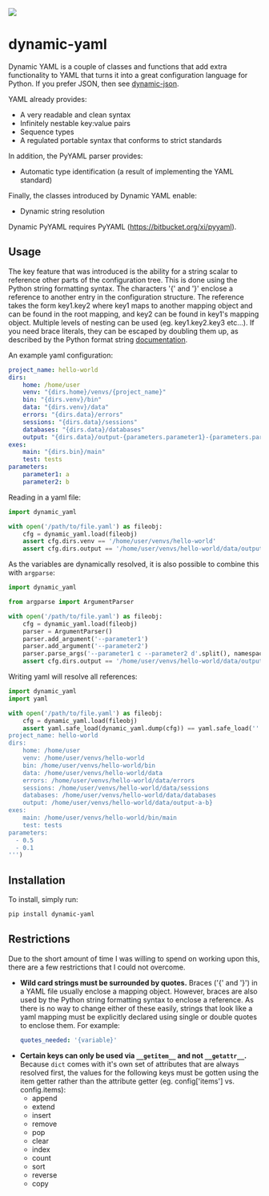 ![](https://github.com/childsish/dynamic-yaml/workflows/Project%20Tests/badge.svg)

dynamic-yaml
============

Dynamic YAML is a couple of classes and functions that add extra functionality to YAML that turns it into a great configuration language for Python. If you prefer JSON, then see [dynamic-json][dynamic-json].

YAML already provides:

* A very readable and clean syntax
* Infinitely nestable key:value pairs
* Sequence types
* A regulated portable syntax that conforms to strict standards

In addition, the PyYAML parser provides:

* Automatic type identification (a result of implementing the YAML standard)

Finally, the classes introduced by Dynamic YAML enable:

* Dynamic string resolution

Dynamic PyYAML requires PyYAML (https://bitbucket.org/xi/pyyaml).

Usage
-----

The key feature that was introduced is the ability for a string scalar to reference other parts of the configuration tree.
This is done using the Python string formatting syntax.
The characters '{' and '}' enclose a reference to another entry in the configuration structure.
The reference takes the form key1.key2 where key1 maps to another mapping object and can be found in the root mapping, and key2 can be found in key1's mapping object.
Multiple levels of nesting can be used (eg. key1.key2.key3 etc...).
If you need brace literals, they can be escaped by doubling them up, as described by the Python format string [documentation](https://docs.python.org/3/library/string.html#formatstrings). 

An example yaml configuration:
```yaml
project_name: hello-world
dirs:
    home: /home/user
    venv: "{dirs.home}/venvs/{project_name}"
    bin: "{dirs.venv}/bin"
    data: "{dirs.venv}/data"
    errors: "{dirs.data}/errors"
    sessions: "{dirs.data}/sessions"
    databases: "{dirs.data}/databases"
    output: "{dirs.data}/output-{parameters.parameter1}-{parameters.parameter2}"
exes:
    main: "{dirs.bin}/main"
    test: tests
parameters:
    parameter1: a
    parameter2: b
```

Reading in a yaml file:

```python
import dynamic_yaml

with open('/path/to/file.yaml') as fileobj:
    cfg = dynamic_yaml.load(fileobj)
    assert cfg.dirs.venv == '/home/user/venvs/hello-world'
    assert cfg.dirs.output == '/home/user/venvs/hello-world/data/output-a-b'
```

As the variables are dynamically resolved, it is also possible to combine this with `argparse`:

```python
import dynamic_yaml

from argparse import ArgumentParser

with open('/path/to/file.yaml') as fileobj:
    cfg = dynamic_yaml.load(fileobj)
    parser = ArgumentParser()
    parser.add_argument('--parameter1')
    parser.add_argument('--parameter2')
    parser.parse_args('--parameter1 c --parameter2 d'.split(), namespace=cfg.parameters)
    assert cfg.dirs.output == '/home/user/venvs/hello-world/data/output-c-d'
```

Writing yaml will resolve all references:

```python
import dynamic_yaml
import yaml

with open('/path/to/file.yaml') as fileobj:
    cfg = dynamic_yaml.load(fileobj)
    assert yaml.safe_load(dynamic_yaml.dump(cfg)) == yaml.safe_load('''
project_name: hello-world
dirs:
    home: /home/user
    venv: /home/user/venvs/hello-world
    bin: /home/user/venvs/hello-world/bin
    data: /home/user/venvs/hello-world/data
    errors: /home/user/venvs/hello-world/data/errors
    sessions: /home/user/venvs/hello-world/data/sessions
    databases: /home/user/venvs/hello-world/data/databases
    output: /home/user/venvs/hello-world/data/output-a-b}
exes:
    main: /home/user/venvs/hello-world/bin/main
    test: tests
parameters:
  - 0.5
  - 0.1
''')
```

Installation
------------

To install, simply run:

```bash
pip install dynamic-yaml
```

Restrictions
------------

Due to the short amount of time I was willing to spend on working upon this, there are a few restrictions that I could not overcome.

* **Wild card strings must be surrounded by quotes.**
Braces ('{' and '}') in a YAML file usually enclose a mapping object.
However, braces are also used by the Python string formatting syntax to enclose a reference.
As there is no way to change either of these easily, strings that look like a yaml mapping must be explicitly declared using single or double quotes to enclose them.
For example:
  ```yaml
  quotes_needed: '{variable}'
  ```
* **Certain keys can only be used via `__getitem__` and not `__getattr__`.**
Because `dict` comes with it's own set of attributes that are always resolved first, the values for the following keys must be gotten using the item getter rather than the attribute getter (eg. config['items'] vs. config.items):
  * append
  * extend
  * insert
  * remove
  * pop
  * clear
  * index
  * count
  * sort
  * reverse
  * copy 

[dynamic-json]: https://github.com/childsish/dynamic-json
